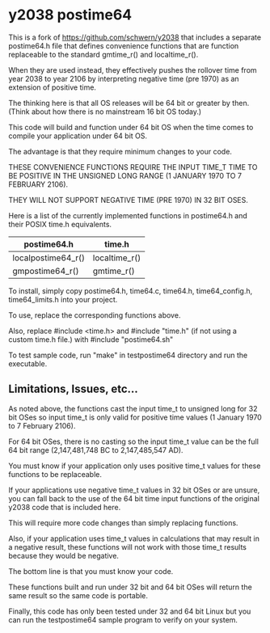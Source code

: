 y2038 postime64
===============

This is a fork of https://github.com/schwern/y2038 that includes a separate postime64.h file that defines convenience functions that are function replaceable to the standard gmtime_r() and localtime_r().

When they are used instead, they effectively pushes the rollover time from year 2038 to year 2106 by interpreting negative time (pre 1970) as an extension of positive time.

The thinking here is that all OS releases will be 64 bit or greater by then.  (Think about how there is no mainstream 16 bit OS today.)

This code will build and function under 64 bit OS when the time comes to compile your application under 64 bit OS.

The advantage is that they require minimum changes to your code.

THESE CONVENIENCE FUNCTIONS REQUIRE THE INPUT TIME_T TIME TO BE POSITIVE IN THE UNSIGNED LONG RANGE (1 JANUARY 1970 TO 7 FEBRUARY 2106).

THEY WILL NOT SUPPORT NEGATIVE TIME (PRE 1970) IN 32 BIT OSES.

Here is a list of the currently implemented functions in postime64.h and their POSIX time.h equivalents.

|postime64.h       |time.h       |
|------------------|-------------|
|localpostime64_r()|localtime_r()|
|gmpostime64_r()   |gmtime_r()   |

To install, simply copy postime64.h, time64.c, time64.h, time64_config.h, time64_limits.h into your project.

To use, replace the corresponding functions above.

Also, replace #include <time.h> and #include "time.h" (if not using a custom time.h file.) with #include "postime64.sh"

To test sample code, run "make" in testpostime64 directory and run the executable.


Limitations, Issues, etc...
---------------------------

As noted above, the functions cast the input time_t to unsigned long for 32 bit OSes so input time_t is only valid for positive time values (1 January 1970 to 7 February 2106).

For 64 bit OSes, there is no casting so the input time_t value can be the full 64 bit range (2,147,481,748 BC to 2,147,485,547 AD).

You must know if your application only uses positive time_t values for these functions to be replaceable.

If your applications use negative time_t values in 32 bit OSes or are unsure, you can fall back to the use of the 64 bit time input functions of the original y2038 code that is included here.

This will require more code changes than simply replacing functions.

Also, if your application uses time_t values in calculations that may result in a negative result, these functions will not work with those time_t results because they would be negative.

The bottom line is that you must know your code.

These functions built and run under 32 bit and 64 bit OSes will return the same result so the same code is portable.

Finally, this code has only been tested under 32 and 64 bit Linux but you can run the testpostime64 sample program to verify on your system.
